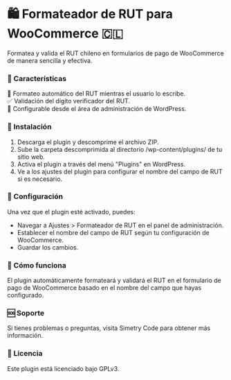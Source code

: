 # 🛍️ Formateador de RUT para WooCommerce 🇨🇱

Formatea y valida el RUT chileno en formularios de pago de WooCommerce de manera sencilla y efectiva. <br>

 ### 🌟 Características
📝 Formateo automático del RUT mientras el usuario lo escribe. <br>
✅ Validación del dígito verificador del RUT. <br>
🔧 Configurable desde el área de administración de WordPress. <br>

### 🚀 Instalación
1. Descarga el plugin y descomprime el archivo ZIP. 
2. Sube la carpeta descomprimida al directorio /wp-content/plugins/ de tu sitio web. <br>
3. Activa el plugin a través del menú "Plugins" en WordPress. <br>
4. Ve a los ajustes del plugin para configurar el nombre del campo de RUT si es necesario. <br>

### 🔧 Configuración
Una vez que el plugin esté activado, puedes:

- Navegar a Ajustes > Formateador de RUT en el panel de administración.
- Establecer el nombre del campo de RUT según tu configuración de WooCommerce.
- Guardar los cambios.

### 🤖 Cómo funciona
El plugin automáticamente formateará y validará el RUT en el formulario de pago de WooCommerce basado en el nombre del campo que hayas configurado.

### 🆘 Soporte
Si tienes problemas o preguntas, visita Simetry Code para obtener más información.

### 📜 Licencia
Este plugin está licenciado bajo GPLv3.
